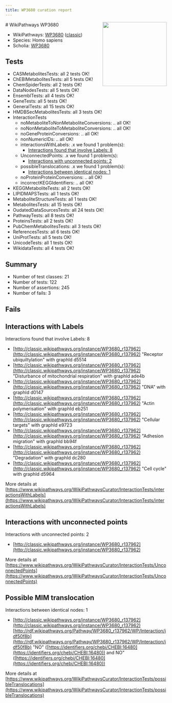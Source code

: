 ```yaml
---
title: WP3680 curation report
---
```


<img style="float: right; width: 200px" src="https://upload.wikimedia.org/wikipedia/commons/thumb/8/83/Wplogo_with_text_500.png/640px-Wplogo_with_text_500.png" />
# WikiPathways WP3680

* WikiPathways: [WP3680](https://wikipathways.org/pathways/WP3680) ([classic](https://classic.wikipathways.org/instance/WP3680))
* Species: Homo sapiens
* Scholia: [WP3680](https://scholia.toolforge.org/wikipathways/WP3680)
## Tests
* CASMetabolitesTests: all 2 tests OK!
* ChEBIMetabolitesTests: all 5 tests OK!
* ChemSpiderTests: all 2 tests OK!
* DataNodesTests: all 5 tests OK!
* EnsemblTests: all 4 tests OK!
* GeneTests: all 5 tests OK!
* GeneralTests: all 15 tests OK!
* HMDBSecMetabolitesTests: all 3 tests OK!
* InteractionTests
    * noMetaboliteToNonMetaboliteConversions: .. all OK!
    * noNonMetaboliteToMetaboliteConversions: .. all OK!
    * noGeneProteinConversions: .. all OK!
    * nonNumericIDs: .. all OK!
    * interactionsWithLabels: .x we found 1 problem(s):
        * [Interactions found that involve Labels: 8](#630d267f)
    * UnconnectedPoints: .x we found 1 problem(s):
        * [Interactions with unconnected points: 2](#35a61ada)
    * possibleTranslocations: .x we found 1 problem(s):
        * [Interactions between identical nodes: 1](#1c118206)
    * noProteinProteinConversions: .. all OK!
    * incorrectKEGGIdentifiers: .. all OK!
* KEGGMetaboliteTests: all 2 tests OK!
* LIPIDMAPSTests: all 1 tests OK!
* MetaboliteStructureTests: all 1 tests OK!
* MetabolitesTests: all 15 tests OK!
* OudatedDataSourcesTests: all 24 tests OK!
* PathwayTests: all 8 tests OK!
* ProteinsTests: all 2 tests OK!
* PubChemMetabolitesTests: all 3 tests OK!
* ReferencesTests: all 6 tests OK!
* UniProtTests: all 5 tests OK!
* UnicodeTests: all 1 tests OK!
* WikidataTests: all 4 tests OK!


## Summary

* Number of test classes: 21
* Number of tests: 122
* Number of assertions: 245
* Number of fails: 3

## Fails

<a name="630d267f" />

## Interactions with Labels

Interactions found that involve Labels: 8

* [http://classic.wikipathways.org/instance/WP3680_r137962](http://classic.wikipathways.org/instance/WP3680_r137962) "Receptor ubiquiltylation" with graphId d5514
* [http://classic.wikipathways.org/instance/WP3680_r137962](http://classic.wikipathways.org/instance/WP3680_r137962) "Disturbance of mitochondrial respiration" with graphId ade4b
* [http://classic.wikipathways.org/instance/WP3680_r137962](http://classic.wikipathways.org/instance/WP3680_r137962) "DNA" with graphId d0147
* [http://classic.wikipathways.org/instance/WP3680_r137962](http://classic.wikipathways.org/instance/WP3680_r137962) "Actin 
polymerisation" with graphId eb251
* [http://classic.wikipathways.org/instance/WP3680_r137962](http://classic.wikipathways.org/instance/WP3680_r137962) "Cellular targets" with graphId e9723
* [http://classic.wikipathways.org/instance/WP3680_r137962](http://classic.wikipathways.org/instance/WP3680_r137962) "Adhesion migration" with graphId bb94f
* [http://classic.wikipathways.org/instance/WP3680_r137962](http://classic.wikipathways.org/instance/WP3680_r137962) "Degradation" with graphId dc280
* [http://classic.wikipathways.org/instance/WP3680_r137962](http://classic.wikipathways.org/instance/WP3680_r137962) "Cell cycle" with graphId d5964


More details at [https://www.wikipathways.org/WikiPathwaysCurator/InteractionTests/interactionsWithLabels](https://www.wikipathways.org/WikiPathwaysCurator/InteractionTests/interactionsWithLabels)

<a name="35a61ada" />

## Interactions with unconnected points

Interactions with unconnected points: 2

* [http://classic.wikipathways.org/instance/WP3680_r137962](http://classic.wikipathways.org/instance/WP3680_r137962)


More details at [https://www.wikipathways.org/WikiPathwaysCurator/InteractionTests/UnconnectedPoints](https://www.wikipathways.org/WikiPathwaysCurator/InteractionTests/UnconnectedPoints)

<a name="1c118206" />

## Possible MIM translocation

Interactions between identical nodes: 1

* [http://classic.wikipathways.org/instance/WP3680_r137962](http://classic.wikipathways.org/instance/WP3680_r137962) [http://rdf.wikipathways.org/Pathway/WP3680_r137962/WP/Interaction/idf50f8b](http://rdf.wikipathways.org/Pathway/WP3680_r137962/WP/Interaction/idf50f8b) "NO" ([https://identifiers.org/chebi/CHEBI:16480](https://identifiers.org/chebi/CHEBI:16480)) and 
NO" ([https://identifiers.org/chebi/CHEBI:16480](https://identifiers.org/chebi/CHEBI:16480))


More details at [https://www.wikipathways.org/WikiPathwaysCurator/InteractionTests/possibleTranslocations](https://www.wikipathways.org/WikiPathwaysCurator/InteractionTests/possibleTranslocations)

